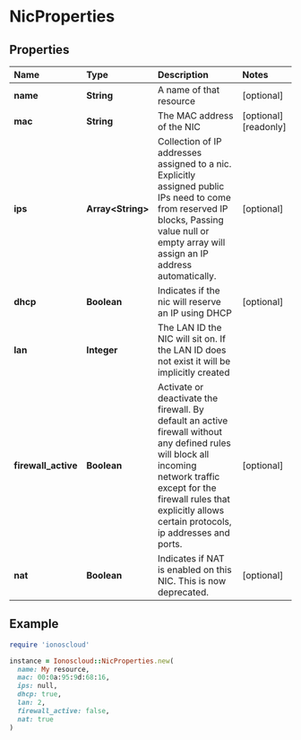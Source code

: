 # NicProperties

## Properties

| Name | Type | Description | Notes |
| :--- | :--- | :--- | :--- |
| **name** | **String** | A name of that resource | \[optional\] |
| **mac** | **String** | The MAC address of the NIC | \[optional\]\[readonly\] |
| **ips** | **Array&lt;String&gt;** | Collection of IP addresses assigned to a nic. Explicitly assigned public IPs need to come from reserved IP blocks, Passing value null or empty array will assign an IP address automatically. | \[optional\] |
| **dhcp** | **Boolean** | Indicates if the nic will reserve an IP using DHCP | \[optional\] |
| **lan** | **Integer** | The LAN ID the NIC will sit on. If the LAN ID does not exist it will be implicitly created |  |
| **firewall\_active** | **Boolean** | Activate or deactivate the firewall. By default an active firewall without any defined rules will block all incoming network traffic except for the firewall rules that explicitly allows certain protocols, ip addresses and ports. | \[optional\] |
| **nat** | **Boolean** | Indicates if NAT is enabled on this NIC. This is now deprecated. | \[optional\] |

## Example

```ruby
require 'ionoscloud'

instance = Ionoscloud::NicProperties.new(
  name: My resource,
  mac: 00:0a:95:9d:68:16,
  ips: null,
  dhcp: true,
  lan: 2,
  firewall_active: false,
  nat: true
)
```

